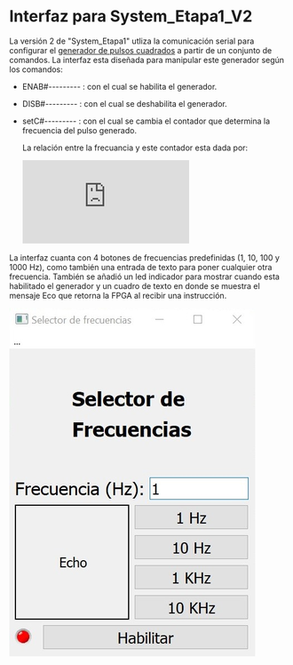 # Interfaz para System_Etapa1_V2

La versión 2 de "System_Etapa1" utliza la comunicación serial para configurar el [generador de pulsos cuadrados](https://github.com/DanielEstrada971102/Implementaciones_FPGA/blob/master/Lab3_implementaciones/System_etapa1_V2/System_etapa1_V2.srcs/sources_1/imports/Codigo_etapasLab/System_Etapa1_V2.vhd)
a partir de un conjunto de comandos. La interfaz esta diseñada para manipular este generador según los comandos:

* ENAB#--------- : con el cual se habilita el generador.
* DISB#--------- : con el cual se deshabilita el generador.
* setC#--------- : con el cual se cambia el contador que determina la frecuencia del pulso generado.
  
  La relación entre la frecuancia y este contador esta dada por: 
  
  ![equation](https://latex.codecogs.com/gif.latex?count%20%3D%20%5Cfrac%7Bfreq_%7Bclock%20device%7D%7D%7B2%20*%20freq_%7Bdesired%7D%7D)
  
La interfaz cuanta con 4 botones de frecuencias predefinidas (1, 10, 100 y 1000 Hz), como también una entrada de texto para poner cualquier 
otra frecuencia. También se añadió un led indicador para mostrar cuando esta habilitado el generador y un cuadro de texto en donde se muestra
el mensaje Eco que retorna la FPGA al recibir una instrucción.

<img src="/.images/sistema2.jpg">
